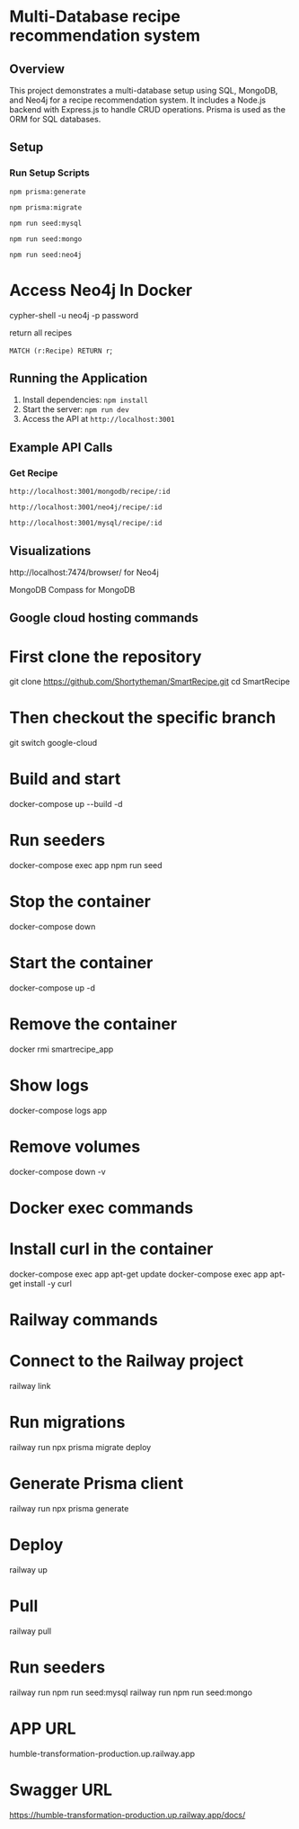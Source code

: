 # Multi-Database recipe recommendation system

## Overview

This project demonstrates a multi-database setup using SQL, MongoDB, and Neo4j for a recipe recommendation system. It includes a Node.js backend with Express.js to handle CRUD operations. Prisma is used as the ORM for SQL databases.

## Setup

### Run Setup Scripts

`npm prisma:generate`

`npm prisma:migrate`

`npm run seed:mysql`

`npm run seed:mongo`

`npm run seed:neo4j`

# Access Neo4j In Docker
cypher-shell -u neo4j -p password

return all recipes

`MATCH (r:Recipe) RETURN r`;
## Running the Application

1. Install dependencies: `npm install`
2. Start the server: `npm run dev`
3. Access the API at `http://localhost:3001`

## Example API Calls

### Get Recipe
`http://localhost:3001/mongodb/recipe/:id`

`http://localhost:3001/neo4j/recipe/:id`

`http://localhost:3001/mysql/recipe/:id`


## Visualizations

http://localhost:7474/browser/ for Neo4j

MongoDB Compass for MongoDB

## Google cloud hosting commands

# First clone the repository
git clone https://github.com/Shortytheman/SmartRecipe.git
cd SmartRecipe

# Then checkout the specific branch
git switch google-cloud

# Build and start
docker-compose up --build -d

# Run seeders
docker-compose exec app npm run seed

# Stop the container
docker-compose down

# Start the container
docker-compose up -d

# Remove the container
docker rmi smartrecipe_app

# Show logs
docker-compose logs app

# Remove volumes
docker-compose down -v


# Docker exec commands


# Install curl in the container
docker-compose exec app apt-get update
docker-compose exec app apt-get install -y curl


# Railway commands

# Connect to the Railway project
railway link

# Run migrations
railway run npx prisma migrate deploy

# Generate Prisma client
railway run npx prisma generate

# Deploy
railway up

# Pull
railway pull


# Run seeders
railway run npm run seed:mysql
railway run npm run seed:mongo


# APP URL

humble-transformation-production.up.railway.app

# Swagger URL

https://humble-transformation-production.up.railway.app/docs/